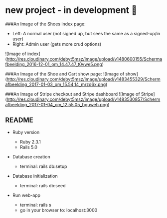 # new project - in development :metal:

###An Image of the Shoes index page:

- Left: A normal user (not signed up, but sees the same as a signed-up/in user)
- Right: Admin user (gets more crud options)

![Image of index]
(http://res.cloudinary.com/debyt5msz/image/upload/v1480600155/Schermafbeelding_2016-12-01_om_14.47.47_t0vwe5.png)


###An Image of the Shoe and Cart show page:
![Image of show]
(http://res.cloudinary.com/debyt5msz/image/upload/v1483455329/Schermafbeelding_2017-01-03_om_15.54.14_mrzd6x.png)


###An Image of Stripe checkout and Stripe dashboard
![Image of Stripe]
(http://res.cloudinary.com/debyt5msz/image/upload/v1483530857/Schermafbeelding_2017-01-04_om_12.55.05_bguweh.png)


## README

- Ruby version
  - Ruby 2.3.1
  - Rails 5.0

- Database creation
  - terminal: rails db:setup

- Database initialization
  - terminal: rails db:seed

- Run web-app
  - terminal: rails s
  - go in your browser to: localhost:3000
